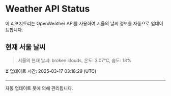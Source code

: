 
# Weather API Status

이 리포지토리는 OpenWeather API를 사용하여 서울의 날씨 정보를 자동으로 업데이트합니다.

## 현재 서울 날씨
> 서울의 현재 날씨: broken clouds, 온도: 3.07°C, 습도: 18%

⏳ 업데이트 시간: 2025-03-17 03:18:29 (UTC)

---
자동 업데이트 봇에 의해 관리됩니다.
